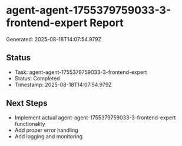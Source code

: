 # agent-agent-1755379759033-3-frontend-expert Report

Generated: 2025-08-18T14:07:54.979Z

## Status
- Task: agent-agent-1755379759033-3-frontend-expert
- Status: Completed
- Timestamp: 2025-08-18T14:07:54.979Z

## Next Steps
- Implement actual agent-agent-1755379759033-3-frontend-expert functionality
- Add proper error handling
- Add logging and monitoring
